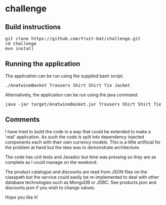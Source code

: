 # challenge

## Build instructions
<pre>
git clone https://github.com/fruit-bat/challenge.git
cd challenge
mvn install
</pre>

## Running the application
The application can be run using the supplied bash script:
<pre>
./AnatwineBasket Trousers Shirt Shirt Tie Jacket
</pre>
Alternatively, the application can be run using the java command:
<pre>
java -jar target/AnatwineBasket.jar Trousers Shirt Shirt Tie
</pre>

## Comments
I have tried to build the code in a way that could be extended to make a 'real' application. As such the code is split into dependency injected components each with their own currency models. This is a little artificial for the problem at hand but the idea was to demonstrate architecture.

The code has unit tests and Javadoc but time was pressing so they are as complete as I could manage on the weekend. 

The product catalogue and discounts are read from JSON files on the classpath but the service could easily be re-implemented to deal with other database technologies such as MongoDB or JDBC. See products.json and discounts.json if you wish to change values.

Hope you like it!
